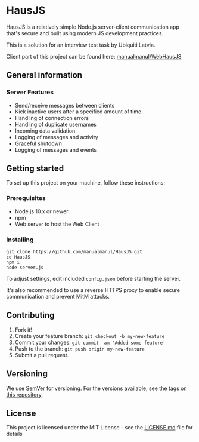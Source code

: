 # HausJS

HausJS is a relatively simple Node.js server-client communication app that's secure and built using modern JS development practices.

This is a solution for an interview test task by Ubiquiti Latvia.

Client part of this project can be found here: [manualmanul/WebHausJS](https://github.com/manualmanul/WebHausJS)

## General information

### Server Features

* Send/receive messages between clients
* Kick inactive users after a specified amount of time
* Handling of connection errors
* Handling of duplicate usernames
* Incoming data validation
* Logging of messages and activity
* Graceful shutdown
* Logging of messages and events

## Getting started

To set up this project on your machine, follow these instructions:

### Prerequisites

* Node.js 10.x or newer
* npm
* Web server to host the Web Client

### Installing

```shell
git clone https://github.com/manualmanul/HausJS.git
cd HausJS
npm i
node server.js
```

To adjust settings, edit included `config.json` before starting the server.

It's also recommended to use a reverse HTTPS proxy to enable secure communication and prevent MitM attacks.

## Contributing

1. Fork it!
2. Create your feature branch: `git checkout -b my-new-feature`
3. Commit your changes: `git commit -am 'Added some feature'`
4. Push to the branch: `git push origin my-new-feature`
5. Submit a pull request.

## Versioning

We use [SemVer](http://semver.org/) for versioning. For the versions available, see the [tags on this repository](https://github.com/your/project/tags).

## License

This project is licensed under the MIT License - see the [LICENSE.md](LICENSE.md) file for details
